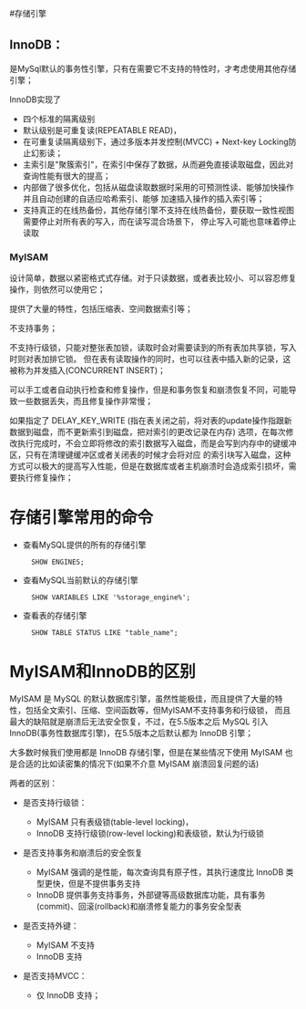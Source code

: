 #存储引擎
	
## InnoDB：
		
是MySql默认的事务性引擎，只有在需要它不支持的特性时，才考虑使用其他存储引擎；

InnoDB实现了
- 四个标准的隔离级别
- 默认级别是可重复读(REPEATABLE READ)，
- 在可重复读隔离级别下，通过多版本并发控制(MVCC) + Next-key Locking防止幻影读；
- 主索引是"聚簇索引"，在索引中保存了数据，从而避免直接读取磁盘，因此对查询性能有很大的提高；
- 内部做了很多优化，包括从磁盘读取数据时采用的可预测性读、能够加快操作并且自动创建的自适应哈希索引、能够
加速插入操作的插入索引等；
- 支持真正的在线热备份，其他存储引擎不支持在线热备份，要获取一致性视图需要停止对所有表的写入，而在读写混合场景下，
停止写入可能也意味着停止读取

### MyISAM
	
设计简单，数据以紧密格式式存储。对于只读数据，或者表比较小、可以容忍修复操作，则依然可以使用它；
	
提供了大量的特性，包括压缩表、空间数据索引等；
		
不支持事务；
		
不支持行级锁，只能对整张表加锁，读取时会对需要读到的所有表加共享锁，写入时则对表加排它锁。
但在表有读取操作的同时，也可以往表中插入新的记录，这被称为并发插入(CONCURRENT INSERT)；
	
可以手工或者自动执行检查和修复操作，但是和事务恢复和崩溃恢复不同，可能导致一些数据丢失，而且修复操作非常慢；
		
如果指定了 DELAY_KEY_WRITE (指在表关闭之前，将对表的update操作指跟新数据到磁盘，而不更新索引到磁盘，把对索引的更改记录在内存)
选项，在每次修改执行完成时，不会立即将修改的索引数据写入磁盘，而是会写到内存中的键缓冲区，只有在清理键缓冲区或者关闭表的时候才会将对应
的索引块写入磁盘，这种方式可以极大的提高写入性能，但是在数据库或者主机崩溃时会造成索引损坏，需要执行修复操作；
	
# 存储引擎常用的命令
	
- 查看MySQL提供的所有的存储引擎
		
		SHOW ENGINES;
		
- 查看MySQL当前默认的存储引擎
		
		SHOW VARIABLES LIKE '%storage_engine%';
	
- 查看表的存储引擎
		
		SHOW TABLE STATUS LIKE "table_name";

# MyISAM和InnoDB的区别
	
MyISAM 是 MySQL 的默认数据库引擎，虽然性能极佳，而且提供了大量的特性，包括全文索引、压缩、空间函数等，但MyISAM不支持事务和行级锁，
而且最大的缺陷就是崩溃后无法安全恢复，不过，在5.5版本之后 MySQL 引入 InnoDB(事务性数据库引擎)，在5.5版本之后默认都为 InnoDB 引擎；
	
大多数时候我们使用都是 InnoDB 存储引擎，但是在某些情况下使用 MyISAM 也是合适的比如读密集的情况下(如果不介意 MyISAM 崩溃回复问题的话)
		
两者的区别：
		
- 是否支持行级锁：
	+ MyISAM 只有表级锁(table-level locking)，
	+ InnoDB 支持行级锁(row-level locking)和表级锁，默认为行级锁
		
- 是否支持事务和崩溃后的安全恢复
	+ MyISAM 强调的是性能，每次查询具有原子性，其执行速度比 InnoDB 类型更快，但是不提供事务支持
	+ InnoDB 提供事务支持事务，外部键等高级数据库功能，具有事务(commit)、回滚(rollback)和崩溃修复能力的事务安全型表
		
- 是否支持外键：
	+ MyISAM 不支持
	+ InnoDB 支持
		
- 是否支持MVCC：
	+ 仅 InnoDB 支持；

















